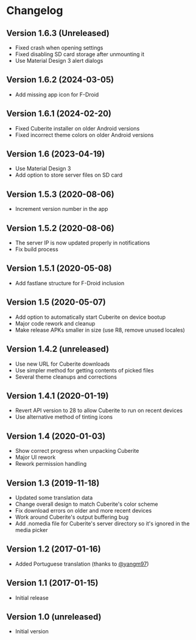 # Changelog

## Version 1.6.3 (Unreleased)
- Fixed crash when opening settings
- Fixed disabling SD card storage after unmounting it
- Use Material Design 3 alert dialogs

## Version 1.6.2 (2024-03-05)
- Add missing app icon for F-Droid

## Version 1.6.1 (2024-02-20)
- Fixed Cuberite installer on older Android versions
- Fixed incorrect theme colors on older Android versions

## Version 1.6 (2023-04-19)
- Use Material Design 3
- Add option to store server files on SD card

## Version 1.5.3 (2020-08-06)
- Increment version number in the app

## Version 1.5.2 (2020-08-06)
- The server IP is now updated properly in notifications
- Fix build process

## Version 1.5.1 (2020-05-08)
- Add fastlane structure for F-Droid inclusion

## Version 1.5 (2020-05-07)
- Add option to automatically start Cuberite on device bootup
- Major code rework and cleanup
- Make release APKs smaller in size (use R8, remove unused locales)

## Version 1.4.2 (unreleased)
- Use new URL for Cuberite downloads
- Use simpler method for getting contents of picked files
- Several theme cleanups and corrections

## Version 1.4.1 (2020-01-19)
- Revert API version to 28 to allow Cuberite to run on recent devices
- Use alternative method of tinting icons

## Version 1.4 (2020-01-03)
- Show correct progress when unpacking Cuberite
- Major UI rework
- Rework permission handling

## Version 1.3 (2019-11-18)
- Updated some translation data
- Change overall design to match Cuberite's color scheme
- Fix download errors on older and more recent devices
- Work around Cuberite's output buffering bug
- Add .nomedia file for Cuberite's server directory so it's ignored in the media picker

## Version 1.2 (2017-01-16)
- Added Portuguese translation (thanks to [@yangm97](https://github.com/yangm97))

## Version 1.1 (2017-01-15)
- Initial release

## Version 1.0 (unreleased)
- Initial version
